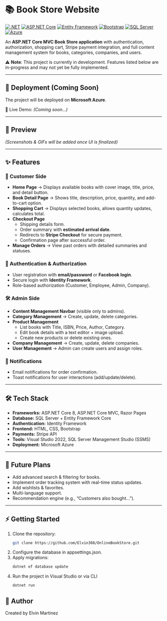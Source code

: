 # 📚 Book Store Website  

[![.NET](https://img.shields.io/badge/.NET-8.0-512BD4?logo=dotnet&logoColor=white)]()  [![ASP.NET Core](https://img.shields.io/badge/ASP.NET%20Core-MVC-5C2D91?logo=dotnet&logoColor=white)]()  [![Entity Framework](https://img.shields.io/badge/Entity%20Framework-ORM-success)]()  [![Bootstrap](https://img.shields.io/badge/Bootstrap-5-563D7C?logo=bootstrap&logoColor=white)]()  [![SQL Server](https://img.shields.io/badge/SQL%20Server-DB-red?logo=microsoftsqlserver&logoColor=white)]()  [![Azure](https://img.shields.io/badge/Deploy-Azure-blue?logo=microsoftazure&logoColor=white)]()  

An **ASP.NET Core MVC Book Store application** with authentication, authorization, shopping cart, Stripe payment integration, and full content management system for books, categories, companies, and users.  

⚠️ **Note**: This project is currently in development. Features listed below are in-progress and may not yet be fully implemented.  

---

## 🚀 Deployment (Coming Soon)  
The project will be deployed on **Microsoft Azure**.  

🔗 Live Demo: *(Coming soon...)*  

---

## 📸 Preview  
*(Screenshots & GIFs will be added once UI is finalized)*  

---

## ✨ Features  

### 🛒 Customer Side  
- **Home Page** → Displays available books with cover image, title, price, and detail button.  
- **Book Detail Page** → Shows title, description, price, quantity, and add-to-cart option.  
- **Shopping Cart** → Displays selected books, allows quantity updates, calculates total.  
- **Checkout Page**  
  - Shipping details form.  
  - Order summary with **estimated arrival date**.  
  - Redirects to **Stripe Checkout** for secure payment.  
  - Confirmation page after successful order.  
- **Manage Orders** → View past orders with detailed summaries and statuses.  

### 🔑 Authentication & Authorization  
- User registration with **email/password** or **Facebook login**.  
- Secure login with **Identity Framework**.  
- Role-based authorization (Customer, Employee, Admin, Company).  

### 🛠️ Admin Side  
- **Content Management Navbar** (visible only to admins).  
- **Category Management** → Create, update, delete categories.  
- **Product Management**  
  - List books with Title, ISBN, Price, Author, Category.  
  - Edit book details with a text editor + image upload.  
  - Create new products or delete existing ones.  
- **Company Management** → Create, update, delete companies.  
- **User Management** → Admin can create users and assign roles.  

### 📩 Notifications  
- Email notifications for order confirmation.  
- Toast notifications for user interactions (add/update/delete).  

---

## 🛠️ Tech Stack  
- **Frameworks:** ASP.NET Core 8, ASP.NET Core MVC, Razor Pages  
- **Database:** SQL Server + Entity Framework Core  
- **Authentication:** Identity Framework  
- **Frontend:** HTML, CSS, Bootstrap  
- **Payments:** Stripe API  
- **Tools:** Visual Studio 2022, SQL Server Management Studio (SSMS)  
- **Deployment:** Microsoft Azure  

---

## 📌 Future Plans  
- Add advanced search & filtering for books.  
- Implement order tracking system with real-time status updates.  
- Add wishlists & favorites.  
- Multi-language support.  
- Recommendation engine (e.g., “Customers also bought…”).  

---

## ⚡ Getting Started  

1. Clone the repository:  
   ```bash
   git clone https://github.com/Elvin308/OnlineBookStore.git
2. Configure the database in appsettings.json.
3. Apply migrations:
   ```bash
   dotnet ef database update
4. Run the project in Visual Studio or via CLI
   ```bash
   dotnet run

## 👤 Author
Created by Elvin Martinez
